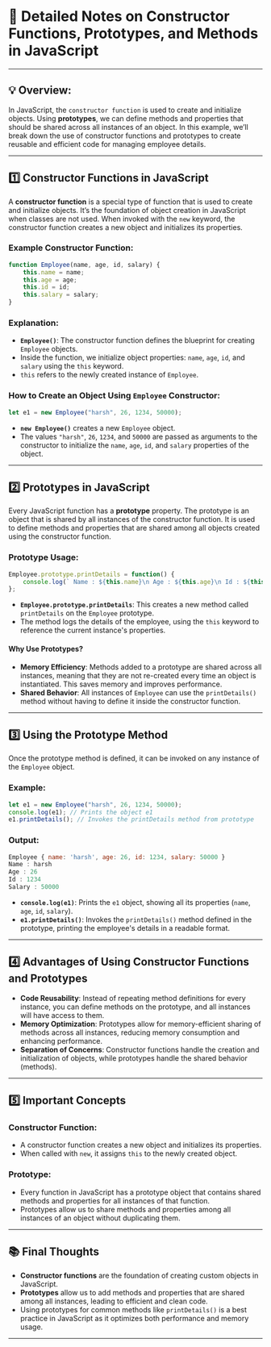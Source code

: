 # 📘 **Detailed Notes on Constructor Functions, Prototypes, and Methods in JavaScript**

---

## 💡 **Overview:**

In JavaScript, the `constructor function` is used to create and initialize objects. Using **prototypes**, we can define methods and properties that should be shared across all instances of an object. In this example, we’ll break down the use of constructor functions and prototypes to create reusable and efficient code for managing employee details.

---

## 1️⃣ **Constructor Functions in JavaScript**

A **constructor function** is a special type of function that is used to create and initialize objects. It’s the foundation of object creation in JavaScript when classes are not used. When invoked with the `new` keyword, the constructor function creates a new object and initializes its properties.

### Example Constructor Function:
```javascript
function Employee(name, age, id, salary) {
    this.name = name;
    this.age = age;
    this.id = id;
    this.salary = salary;
}
```

### **Explanation:**

- **`Employee()`**: The constructor function defines the blueprint for creating `Employee` objects.
- Inside the function, we initialize object properties: `name`, `age`, `id`, and `salary` using the `this` keyword.
- `this` refers to the newly created instance of `Employee`.

### How to Create an Object Using `Employee` Constructor:
```javascript
let e1 = new Employee("harsh", 26, 1234, 50000);
```

- **`new Employee()`** creates a new `Employee` object.
- The values `"harsh"`, `26`, `1234`, and `50000` are passed as arguments to the constructor to initialize the `name`, `age`, `id`, and `salary` properties of the object.

---

## 2️⃣ **Prototypes in JavaScript**

Every JavaScript function has a **prototype** property. The prototype is an object that is shared by all instances of the constructor function. It is used to define methods and properties that are shared among all objects created using the constructor function.

### **Prototype Usage:**

```javascript
Employee.prototype.printDetails = function() {
    console.log(` Name : ${this.name}\n Age : ${this.age}\n Id : ${this.id}\n Salary : ${this.salary}`);
};
```

- **`Employee.prototype.printDetails`**: This creates a new method called `printDetails` on the `Employee` prototype.
- The method logs the details of the employee, using the `this` keyword to reference the current instance's properties.

#### **Why Use Prototypes?**
- **Memory Efficiency**: Methods added to a prototype are shared across all instances, meaning that they are not re-created every time an object is instantiated. This saves memory and improves performance.
- **Shared Behavior**: All instances of `Employee` can use the `printDetails()` method without having to define it inside the constructor function.

---

## 3️⃣ **Using the Prototype Method**

Once the prototype method is defined, it can be invoked on any instance of the `Employee` object.

### Example:
```javascript
let e1 = new Employee("harsh", 26, 1234, 50000);
console.log(e1); // Prints the object e1
e1.printDetails(); // Invokes the printDetails method from prototype
```

### **Output:**
```javascript
Employee { name: 'harsh', age: 26, id: 1234, salary: 50000 }
Name : harsh
Age : 26
Id : 1234
Salary : 50000
```

- **`console.log(e1)`**: Prints the `e1` object, showing all its properties (`name`, `age`, `id`, `salary`).
- **`e1.printDetails()`**: Invokes the `printDetails()` method defined in the prototype, printing the employee's details in a readable format.

---

## 4️⃣ **Advantages of Using Constructor Functions and Prototypes**

- **Code Reusability**: Instead of repeating method definitions for every instance, you can define methods on the prototype, and all instances will have access to them.
- **Memory Optimization**: Prototypes allow for memory-efficient sharing of methods across all instances, reducing memory consumption and enhancing performance.
- **Separation of Concerns**: Constructor functions handle the creation and initialization of objects, while prototypes handle the shared behavior (methods).

---

## 5️⃣ **Important Concepts**

### Constructor Function:
- A constructor function creates a new object and initializes its properties.
- When called with `new`, it assigns `this` to the newly created object.

### Prototype:
- Every function in JavaScript has a prototype object that contains shared methods and properties for all instances of that function.
- Prototypes allow us to share methods and properties among all instances of an object without duplicating them.

---

## 📚 **Final Thoughts**

- **Constructor functions** are the foundation of creating custom objects in JavaScript.
- **Prototypes** allow us to add methods and properties that are shared among all instances, leading to efficient and clean code.
- Using prototypes for common methods like `printDetails()` is a best practice in JavaScript as it optimizes both performance and memory usage.

---